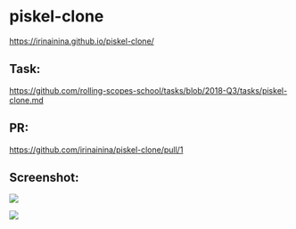 # piskel-clone
https://irinainina.github.io/piskel-clone/

## Task: 
https://github.com/rolling-scopes-school/tasks/blob/2018-Q3/tasks/piskel-clone.md

## PR:
https://github.com/irinainina/piskel-clone/pull/1

## Screenshot:

 ![](https://s8.hostingkartinok.com/uploads/images/2019/07/c66631020bb48589e04a0be2f439b61b.png) 

![](https://s8.hostingkartinok.com/uploads/images/2019/07/0e78e5b71b93377cbc9c2ee71a27f6f8.png)

